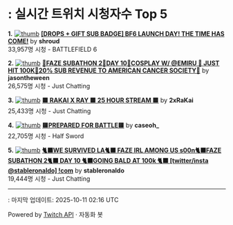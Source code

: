 # : 실시간 트위치 시청자수 Top 5

**1.** [![thumb](https://static-cdn.jtvnw.net/previews-ttv/live_user_shroud-320x180.jpg)](https://twitch.tv/shroud)
**[[DROPS + GIFT SUB BADGE] BF6 LAUNCH DAY! THE TIME HAS COME!](https://twitch.tv/shroud)** by **shroud**<br>33,957명 시청  - BATTLEFIELD 6

**2.** [![thumb](https://static-cdn.jtvnw.net/previews-ttv/live_user_jasontheween-320x180.jpg)](https://twitch.tv/jasontheween)
**[🔴FAZE SUBATHON 2🔴DAY 10🔴COSPLAY W/ @EMIRU 🔴 JUST HIT 100K🔴20% SUB REVENUE TO AMERICAN CANCER SOCIETY🔴](https://twitch.tv/jasontheween)** by **jasontheween**<br>26,575명 시청  - Just Chatting

**3.** [![thumb](https://static-cdn.jtvnw.net/previews-ttv/live_user_2xrakai-320x180.jpg)](https://twitch.tv/2xRaKai)
**[🟩 RAKAI X RAY 🟩 25 HOUR STREAM 🟩](https://twitch.tv/2xRaKai)** by **2xRaKai**<br>25,433명 시청  - Just Chatting

**4.** [![thumb](https://static-cdn.jtvnw.net/previews-ttv/live_user_caseoh_-320x180.jpg)](https://twitch.tv/caseoh_)
**[🟨PREPARED FOR BATTLE🟨](https://twitch.tv/caseoh_)** by **caseoh_**<br>22,705명 시청  - Half Sword

**5.** [![thumb](https://static-cdn.jtvnw.net/previews-ttv/live_user_stableronaldo-320x180.jpg)](https://twitch.tv/stableronaldo)
**[🐈‍⬛WE SURVIVED LA🐈‍⬛ FAZE IRL AMONG US s00n🐈‍⬛FAZE SUBATHON 2🐈‍⬛ ️DAY 10 🐈‍⬛GOING BALD AT 100k 🐈‍⬛ [twitter/insta @stableronaldo] !com](https://twitch.tv/stableronaldo)** by **stableronaldo**<br>19,444명 시청  - Just Chatting


---
: 마지막 업데이트: 2025-10-11 02:16 UTC

Powered by [Twitch API](https://dev.twitch.tv/docs/api/reference) · 자동화 봇